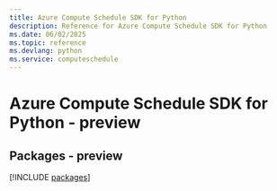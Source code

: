 ```yaml
---
title: Azure Compute Schedule SDK for Python
description: Reference for Azure Compute Schedule SDK for Python
ms.date: 06/02/2025
ms.topic: reference
ms.devlang: python
ms.service: computeschedule
---
```

# Azure Compute Schedule SDK for Python - preview
## Packages - preview
[!INCLUDE [packages](compute-schedule-index.md)]